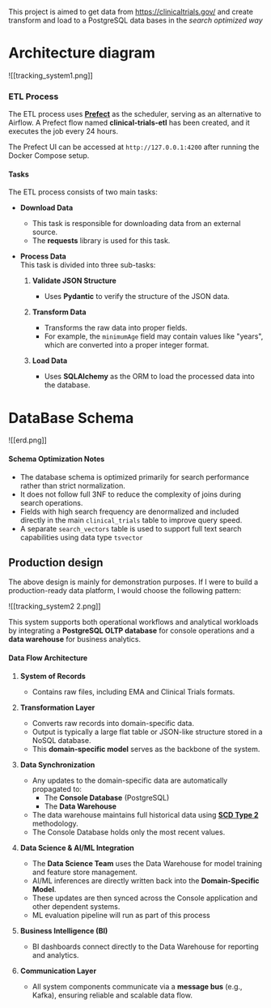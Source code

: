 This project is aimed to get data from https://clinicaltrials.gov/ and create transform and load to a PostgreSQL data bases in the *search optimized way* 

# Architecture diagram 

![[tracking_system1.png]]



### ETL Process

The ETL process uses [**Prefect**](https://www.prefect.io/) as the scheduler, serving as an alternative to Airflow. A Prefect flow named **clinical-trials-etl** has been created, and it executes the job every 24 hours.

The Prefect UI can be accessed at `http://127.0.0.1:4200` after running the Docker Compose setup.

#### Tasks

The ETL process consists of two main tasks:

- **Download Data**  
  - This task is responsible for downloading data from an external source.  
  - The **requests** library is used for this task.

- **Process Data**  
  This task is divided into three sub-tasks:

  1. **Validate JSON Structure**  
     - Uses **Pydantic** to verify the structure of the JSON data.

  2. **Transform Data**  
     - Transforms the raw data into proper fields.  
     - For example, the `minimumAge` field may contain values like "years", which are converted into a proper integer format.

  3. **Load Data**  
     - Uses **SQLAlchemy** as the ORM to load the processed data into the database.
 

# DataBase Schema




![[erd.png]]

####  Schema Optimization Notes

- The database schema is optimized primarily for search performance rather than strict normalization.
- It does not follow full 3NF to reduce the complexity of joins during search operations.
- Fields with high search frequency are denormalized and included directly in the main `clinical_trials` table to improve query speed.
- A separate `search_vectors` table is used to support full text search capabilities using data type `tsvector`



## Production  design 

The above design is mainly for demonstration purposes. If I were to build a production-ready data platform, I would choose the following pattern:



![[tracking_system2 2.png]]




This system supports both operational workflows and analytical workloads by integrating a **PostgreSQL OLTP database** for console operations and a **data warehouse** for business analytics.

#### Data Flow Architecture

1. **System of Records**
   - Contains raw files, including EMA and Clinical Trials formats.

2. **Transformation Layer**
   - Converts raw records into domain-specific data.
   - Output is typically a large flat table or JSON-like structure stored in a NoSQL database.
   - This **domain-specific model** serves as the backbone of the system.

3. **Data Synchronization**
   - Any updates to the domain-specific data are automatically propagated to:
     - The **Console Database** (PostgreSQL)
     - The **Data Warehouse**
   - The data warehouse maintains full historical data using [**SCD Type 2**](https://en.wikipedia.org/wiki/Slowly_changing_dimension) methodology.
   - The Console Database holds only the most recent  values.

4. **Data Science & AI/ML Integration**
   - The **Data Science Team** uses the Data Warehouse for model training and feature store management.
   - AI/ML inferences are directly written back into the **Domain-Specific Model**.
   - These updates are then synced across the Console application and other dependent systems.
   - ML evaluation pipeline will run as part of this process

5. **Business Intelligence (BI)**
   - BI dashboards connect directly to the Data Warehouse for reporting and analytics.

6. **Communication Layer**
   - All system components communicate via a **message bus** (e.g., Kafka), ensuring reliable and scalable data flow.


